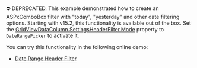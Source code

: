 ⛔ DEPRECATED. This example demonstrated how to create an ASPxComboBox filter with "today", "yesterday" and other date filtering options. Starting with v15.2, this functionality is available out of the box. Set the <a href="https://docs.devexpress.com/AspNet/DevExpress.Web.GridDataColumnHeaderFilterSettings.Mode">GridViewDataColumn.SettingsHeaderFilter.Mode</a> property to `DateRangePicker` to activate it.

You can try this functionality in the following online demo:

- <a href="http://demos.devexpress.com/ASPxGridViewDemos/Filtering/DateRangeHeaderFilter.aspx">Date Range Header Filter</a>
